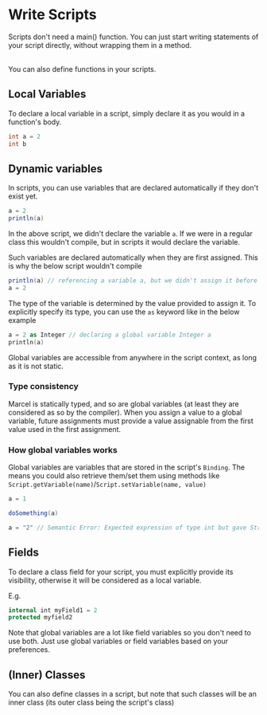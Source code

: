 # Write Scripts

Scripts don't need a main() function. You can just start writing statements of your script directly, without wrapping them in a method.

<br/>
You can also define functions in your scripts.

## Local Variables

To declare a local variable in a script, simply declare it as you would in a function's body.

```java
int a = 2
int b
```

## Dynamic variables
In scripts, you can use variables that are declared automatically if they don't
exist yet.

```java
a = 2
println(a)
```
In the above script, we didn't declare the variable `a`. If we were in a regular class this wouldn't compile, but in scripts
it would declare the variable.

Such variables are declared automatically when they are first assigned. This is why the below script wouldn't compile
```java
println(a) // referencing a variable a, but we didn't assign it before => semantic error
a = 2
```

The type of the variable is determined by the value provided
to assign it. To explicitly specify its type, you can use the `as` keyword like in the below example

```kotlin
a = 2 as Integer // declaring a global variable Integer a
println(a)
```

Global variables are accessible from anywhere in the script context, as long as it is not static.

### Type consistency
Marcel is statically typed, and so are global variables (at least they are considered as so by the compiler).
When you assign a value to a global variable, future assignments must provide a value assignable from the first value used
in the first assignment.

### How global variables works
Global variables are variables that are stored in the script's `Binding`. The means you could also
retrieve them/set them using methods like `Script.getVariable(name)`/`Script.setVariable(name, value)`

```java
a = 1

doSomething(a)

a = "2" // Semantic Error: Expected expression of type int but gave String
```


## Fields

To declare a class field for your script, you must explicitly provide its visibility, otherwise it will be 
considered as a local variable.

E.g.

```kotlin
internal int myField1 = 2
protected myfield2
```

Note that global variables are a lot like field variables so you don't need to use both. Just use global variables or field variables
based on your preferences.

## (Inner) Classes

You can also define classes in a script, but note that such classes will be an inner class (its outer class being the script's class)
